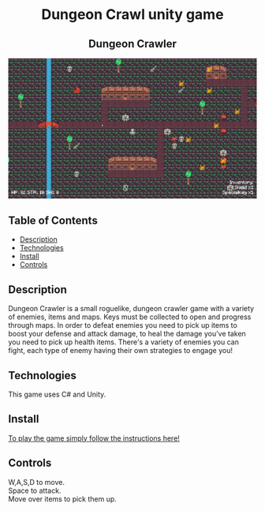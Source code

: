 <div align="center">
    
# Dungeon Crawl unity game
    
## Dungeon Crawler
</div>

![App Screenshot](https://github.com/CodecoolGlobal/dungeon-crawl-2-csharp-Asanque/blob/development/DungeonCrawlerLVL3.png)
## Table of Contents
- [Description](#Description)
- [Technologies](#Technologies)
- [Install](#Install)
- [Controls](#Controls)
    
## Description
Dungeon Crawler is a small roguelike, dungeon crawler game with a variety of enemies, items and maps.
Keys must be collected to open and progress through maps. In order to defeat enemies you need to pick up items to boost your defense and attack damage, to heal the damage you've taken you need to pick up health items. 
There's a variety of enemies you can fight, each type of enemy having their own strategies to engage you!
    
## Technologies
This game uses C# and Unity.
    
## Install
[To play the game simply follow the instructions here!](https://github.com/CodecoolGlobal/dungeon-crawl-2-csharp-Asanque/releases/tag/Release)

## Controls
W,A,S,D to move. <br>
Space to attack. <br>
Move over items to pick them up. <br>
